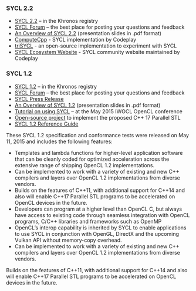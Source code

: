 ### SYCL 2.2

*   [SYCL 2.2](https://www.khronos.org/registry/sycl) – in the Khronos registry
*   [SYCL Forum](https://www.khronos.org/sycl/sycl_feedback_forum) – the best place for posting your questions and feedback
*   [An Overview of SYCL 2.2](https://www.khronos.org/assets/uploads/developers/library/2015-iwocl/Khronos-SYCL-May15.pdf) (presentation slides in .pdf format)
*   [ComputeCpp](https://www.codeplay.com/products/computesuite/computecpp) - SYCL implementation by Codeplay
*   [triSYCL](https://github.com/Xilinx/triSYCL) - an open-source implementation to experiment with SYCL
*   [SYCL Ecosystem Website](http://sycl.tech) - SYCL community website maintained by Codeplay

### SYCL 1.2

*   [SYCL 1.2](https://www.khronos.org/registry/sycl) – in the Khronos registry
*   [SYCL Forum](https://www.khronos.org/sycl/sycl_feedback_forum) – the best place for posting your questions and feedback
*   [SYCL Press Release](https://www.khronos.org/news/press/khronos-releases-sycl-1.2-final-specification-c-single-source-heterogeneous)
*   [An Overview of SYCL 1.2](https://www.khronos.org/assets/uploads/developers/library/2015-iwocl/Khronos-SYCL-May15.pdf) (presentation slides in .pdf format)
*   [Tutorial on using SYCL](http://codeplaysoftware.github.io/iwocl2015/) – at the May 2015 IWOCL OpenCL conference
*   [Open-source project](https://github.com/KhronosGroup/SyclParallelSTL) to implement the proposed C++ 17 Parallel STL
*   [SYCL 1.2 Reference Guide](https://www.khronos.org/files/sycl/sycl-12-reference-card.pdf)

These SYCL 1.2 specification and conformance tests were released on May 11, 2015 and includes the following features:

*   Templates and lambda functions for higher-level application software that can be cleanly coded for optimized acceleration across the extensive range of shipping OpenCL 1.2 implementations.  
*   Can be implemented to work with a variety of existing and new C++ compilers and layers over OpenCL 1.2 implementations from diverse vendors. 
*   Builds on the features of C++11, with additional support for C++14 and also will enable C++17 Parallel STL programs to be accelerated on OpenCL devices in the future.  
*   Developers can program at a higher level than OpenCL C, but always have access to existing code through seamless integration with OpenCL programs, C/C++ libraries and frameworks such as OpenMP
*   OpenCL’s interop capability is inherited by SYCL to enable applications to use SYCL in conjunction with OpenGL, DirectX and the upcoming Vulkan API without memory-copy overhead. 
*   Can be implemented to work with a variety of existing and new C++ compilers and layers over OpenCL 1.2 implementations from diverse vendors. 

Builds on the features of C++11, with additional support for C++14 and also will enable C++17 Parallel STL programs to be accelerated on OpenCL devices in the future.